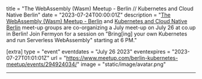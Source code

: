 title = "The WebAssembly (Wasm) Meetup - Berlin // Kubernetes and Cloud Native Berlin"
date = "2023-07-24T00:00:01Z"
description = "[The WebAssembly (Wasm) Meetup - Berlin](https://www.meetup.com/the-webassembly-wasm-meetup-berlin/) and [Kubernetes and Cloud Native Berlin](https://www.meetup.com/berlin-kubernetes-meetup/) meet-up groups are co-organizing a July meet-up on July 26 at co.up in Berlin! Join Fermyon for a session on "Bring[ing] your own Kubernetes and run Serverless WebAssembly" starting at 6 PM."

[extra]
type = "event"
eventdates = "July 26 2023"
eventexpires = "2023-07-27T01:01:01Z"
url = "https://www.meetup.com/berlin-kubernetes-meetup/events/294924034/"
image = "static/image/avatar.png"

---
